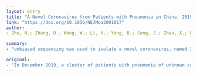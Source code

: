 ```yaml
---
layout: entry
title: "A Novel Coronavirus from Patients with Pneumonia in China, 2019"
link: "https://doi.org/10.1056/NEJMoa2001017"
author:
- Zhu, N.; Zhang, D.; Wang, W.; Li, X.; Yang, B.; Song, J.; Zhao, X.; Huang, B.; Shi, W.; Lu, R.; Niu, P.; Zhan, F.; Ma, X.; Wang, D.; Xu, W.; Wu, G.; Gao, G. F.; Tan, W.

summary:
- "unbiased sequencing was used to isolate a novel coronavirus, named 2019-nCoV. It formed another clade within the subgenus sarbecovirus, Orthocoronavirinae subfamily. Enhanced surveillance and further investigation are ongoing. The virus is the seventh member of the family that infects humans. In December 2019, a cluster of patients with pneumonia of unknown cause was linked to a seafood wholesale market in Wuhan, China."

original:
- "In December 2019, a cluster of patients with pneumonia of unknown cause was linked to a seafood wholesale market in Wuhan, China. A previously unknown betacoronavirus was discovered through the use of unbiased sequencing in samples from patients with pneumonia. Human airway epithelial cells were used to isolate a novel coronavirus, named 2019-nCoV, which formed another clade within the subgenus sarbecovirus, Orthocoronavirinae subfamily. Different from both MERS-CoV and SARS-CoV, 2019-nCoV is the seventh member of the family of coronaviruses that infect humans. Enhanced surveillance and further investigation are ongoing. (Funded by the National Key Research and Development Program of China and the National Major Project for Control and Prevention of Infectious Disease in China.)."
---
```


